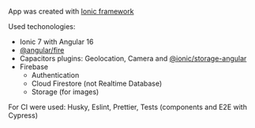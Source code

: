 App was created with [Ionic framework](https://ionicframework.com/)

Used techonologies:

- Ionic 7 with Angular 16
- [@angular/fire](https://github.com/angular/angularfire)
- Capacitors plugins: Geolocation, Camera and [@ionic/storage-angular](https://github.com/ionic-team/ionic-storage)
- Firebase
  - Authentication
  - Cloud Firestore (not Realtime Database)
  - Storage (for images)

For CI were used: Husky, Eslint, Prettier, Tests (components and E2E with Cypress)
